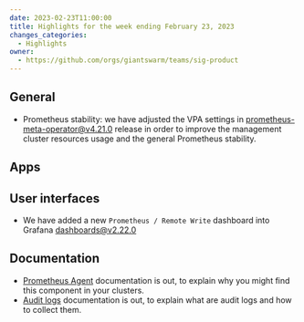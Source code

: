 ```yaml
---
date: 2023-02-23T11:00:00
title: Highlights for the week ending February 23, 2023
changes_categories:
  - Highlights
owner:
  - https://github.com/orgs/giantswarm/teams/sig-product
---
```


## General

* Prometheus stability: we have adjusted the VPA settings in [prometheus-meta-operator@v4.21.0](https://github.com/giantswarm/prometheus-meta-operator/releases/tag/v4.21.0) release in order to improve the management cluster resources usage and the general Prometheus stability.

## Apps
## User interfaces

* We have added a new `Prometheus / Remote Write` dashboard into Grafana [dashboards@v2.22.0](https://github.com/giantswarm/dashboards/releases/tag/v2.22.0)

## Documentation

* [Prometheus Agent](https://docs.giantswarm.io/getting-started/observability/monitoring/prometheus/agent/) documentation is out, to explain why you might find this component in your clusters.
* [Audit logs](https://docs.giantswarm.io/getting-started/observability/logging/audit-logs/) documentation is out, to explain what are audit logs and how to collect them.
